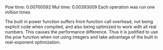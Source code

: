 Pow time: 0.00700092
Mul time: 0.00393009
Each operation was run one million times

The built in power function suffers from function call overhead, not being explicit code when compiled, and also being optimized to work with all real numbers. This causes the performance difference. Thus it is justified to use the pow function when not using integers and take advantage of the built in real-exponent optimization.